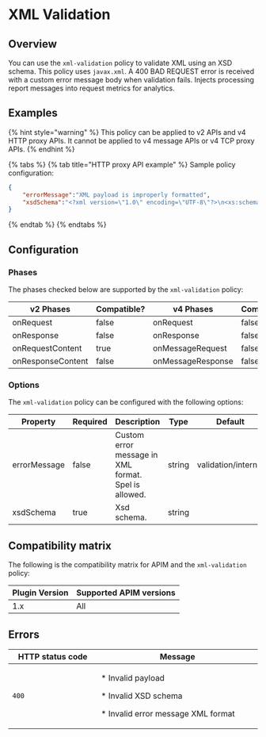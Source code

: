# XML Validation

## Overview

You can use the `xml-validation` policy to validate XML using an XSD schema. This policy uses `javax.xml`. A 400 BAD REQUEST error is received with a custom error message body when validation fails. Injects processing report messages into request metrics for analytics.

## Examples

{% hint style="warning" %}
This policy can be applied to v2 APIs and v4 HTTP proxy APIs. It cannot be applied to v4 message APIs or v4 TCP proxy APIs.
{% endhint %}

{% tabs %}
{% tab title="HTTP proxy API example" %}
Sample policy configuration:

```json
{
    "errorMessage":"XML payload is improperly formatted",
    "xsdSchema":"<?xml version=\"1.0\" encoding=\"UTF-8\"?>\n<xs:schema xmlns:xs=\"http://www.w3.org/2001/XMLSchema\" attributeFormDefault=\"unqualified\"\n           elementFormDefault=\"qualified\">\n    <xs:element name=\"root\" type=\"rootType\">\n    </xs:element>\n\n    <xs:complexType name=\"rootType\">\n        <xs:sequence>\n            <xs:element name=\"companies\" type=\"companiesType\"/>\n        </xs:sequence>\n    </xs:complexType>\n\n    <xs:complexType name=\"companiesType\">\n        <xs:sequence>\n            <xs:element name=\"company\" type=\"companyType\" maxOccurs=\"unbounded\" minOccurs=\"0\"/>\n        </xs:sequence>\n    </xs:complexType>\n\n    <xs:complexType name=\"companyType\">\n        <xs:sequence>\n            <xs:element type=\"xs:string\" name=\"name\"/>\n            <xs:element type=\"xs:integer\" name=\"employeeNumber\"/>\n            <xs:element type=\"xs:long\" name=\"sales\"/>\n            <xs:element type=\"xs:string\" name=\"CEO\"/>\n        </xs:sequence>\n    </xs:complexType>\n</xs:schema>"
}
```
{% endtab %}
{% endtabs %}

## Configuration

### Phases

The phases checked below are supported by the `xml-validation` policy:

<table data-full-width="false"><thead><tr><th width="209">v2 Phases</th><th width="139" data-type="checkbox">Compatible?</th><th width="202.41136671177264">v4 Phases</th><th data-type="checkbox">Compatible?</th></tr></thead><tbody><tr><td>onRequest</td><td>false</td><td>onRequest</td><td>false</td></tr><tr><td>onResponse</td><td>false</td><td>onResponse</td><td>false</td></tr><tr><td>onRequestContent</td><td>true</td><td>onMessageRequest</td><td>false</td></tr><tr><td>onResponseContent</td><td>false</td><td>onMessageResponse</td><td>false</td></tr></tbody></table>

### Options

The `xml-validation` policy can be configured with the following options:

<table><thead><tr><th width="160">Property</th><th data-type="checkbox">Required</th><th width="248">Description</th><th>Type</th><th>Default</th></tr></thead><tbody><tr><td>errorMessage</td><td>false</td><td>Custom error message in XML format. Spel is allowed.</td><td>string</td><td>validation/internal</td></tr><tr><td>xsdSchema</td><td>true</td><td>Xsd schema.</td><td>string</td><td></td></tr></tbody></table>

## Compatibility matrix

The following is the compatibility matrix for APIM and the `xml-validation` policy:

<table data-full-width="false"><thead><tr><th>Plugin Version</th><th>Supported APIM versions</th></tr></thead><tbody><tr><td>1.x</td><td>All</td></tr></tbody></table>

## Errors

<table data-full-width="false"><thead><tr><th width="201.5">HTTP status code</th><th width="387">Message</th></tr></thead><tbody><tr><td><code>400</code></td><td><p>* Invalid payload</p><p>* Invalid XSD schema</p><p>* Invalid error message XML format</p></td></tr></tbody></table>
